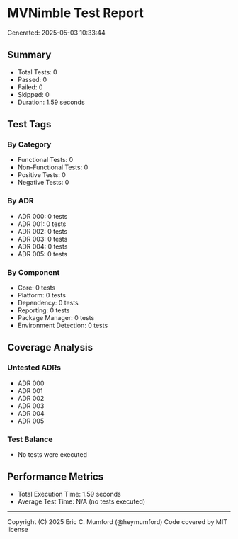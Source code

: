 # MVNimble Test Report

Generated: 2025-05-03 10:33:44

## Summary

* Total Tests: 0
* Passed: 0
* Failed: 0
* Skipped: 0
* Duration: 1.59 seconds

## Test Tags

### By Category

* Functional Tests: 0
* Non-Functional Tests: 0
* Positive Tests: 0
* Negative Tests: 0

### By ADR

* ADR 000: 0 tests
* ADR 001: 0 tests
* ADR 002: 0 tests
* ADR 003: 0 tests
* ADR 004: 0 tests
* ADR 005: 0 tests

### By Component

* Core: 0 tests
* Platform: 0 tests
* Dependency: 0 tests
* Reporting: 0 tests
* Package Manager: 0 tests
* Environment Detection: 0 tests

## Coverage Analysis

### Untested ADRs

* ADR 000
* ADR 001
* ADR 002
* ADR 003
* ADR 004
* ADR 005

### Test Balance

* No tests were executed

## Performance Metrics

* Total Execution Time: 1.59 seconds
* Average Test Time: N/A (no tests executed)



---
Copyright (C) 2025 Eric C. Mumford (@heymumford) Code covered by MIT license
